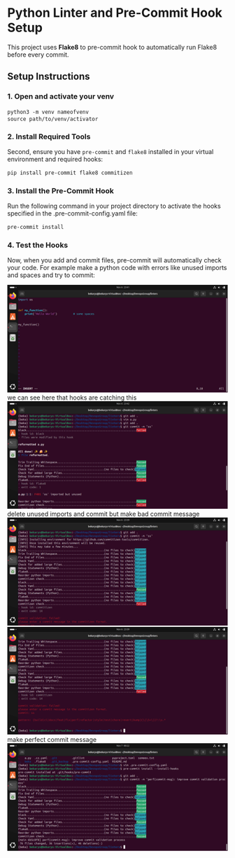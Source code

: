 # Python Linter and Pre-Commit Hook Setup

This project uses **Flake8** to pre-commit hook to automatically run Flake8 before every commit.

## Setup Instructions

### 1. Open and activate your venv
```
python3 -m venv nameofvenv
source path/to/venv/activator
```
### 2. Install Required Tools
Second, ensure you have `pre-commit` and `flake8` installed in your virtual environment and required hooks:

```bash
pip install pre-commit flake8 commitizen
```
### 3. Install the Pre-Commit Hook

Run the following command in your project directory to activate the hooks specified in the .pre-commit-config.yaml file:

```bash
pre-commit install
```
### 4. Test the Hooks

Now, when you add and commit files, pre-commit will automatically check your code. For example make a python code with errors like unused imports and spaces and try to commit:

![img](screanshots/Screenshot%20from%202024-11-06%2023-41-42.png)
we can see here that hooks are catching this
![img](screanshots/Screenshot%20from%202024-11-06%2023-42-34.png)
delete unused imports and commit but make bad commit message
![img](screanshots/Screenshot%20from%202024-11-06%2023-39-31.png)
![img](screanshots/Screenshot%20from%202024-11-06%2023-39-23.png)
make perfect commit message
![img](screanshots/Screenshot%20from%202024-11-07%2000-22-08.png)
